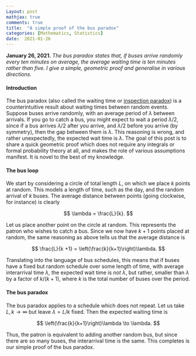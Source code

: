 ```yaml
---
Layout: post
mathjax: true
comments: true
title:  "A simple proof of the bus paradox"
categories: [Mathematics, Statistics]
date:  2021-01-26
---
```


**January 26, 2021.** *The bus paradox states that, if buses arrive
  randomly every ten minutes on average, the average waiting time is
  ten minutes rather than five. I give a simple, geometric proof and
  generalise in various directions.*

#### Introduction

The bus paradox (also called the waiting time or
[inspection paradox](https://en.wikipedia.org/wiki/Renewal_theory#Inspection_paradox))
is a counterintuitive result about waiting times between random events.
Suppose buses arrive randomly, with an average period of $\lambda$
between arrivals.
If you go to catch a bus, you might expect to wait a period
$\lambda/2$, since if a bus arrives $\lambda/2$ after you arrive, and
$\lambda/2$ before you arrive (by symmetry), then the gap between them
is $\lambda$.
This reasoning is wrong, and rather unexpectedly, the expected wait
time is $\lambda$.
The goal of this post is to share a quick geometric proof which does
not require any integrals or formal probability theory at all, and
makes the role of various assumptions manifest.
It is novel to the best of my knowledge.

#### The bus loop

We start by considering a circle of total length $L$, on
which we place $k$ points at random.
This models a length of time, such as the day, and the random arrival
of $k$ buses.
The average distance between points (going clockwise, for instance) is clearly

$$
\lambda = \frac{L}{k}.
$$

Let us place another point on the circle at random.
This represents the patron who wishes to catch a bus.
Since we now have $k + 1$ points placed at random, the same reasoning
as above tells us that the average distance is

$$
\frac{L}{k +1} = \left(\frac{k}{k+1}\right)\lambda.
$$

Translating into the language of bus schedules, this means that if
buses have a fixed but random schedule over some length of time, with
average interarrival time $\lambda$, the expected wait time is *not*
$\lambda$, but rather, smaller than $\lambda$ by a factor of
$k/(k+1)$, where $k$ is the total number of buses over the period.

#### The bus paradox

The bus paradox applies to a schedule which does not repeat.
Let us take $L, k \to \infty$ but leave $\lambda = L/k$ fixed.
Then the expected waiting time is

$$
\left(\frac{k}{k+1}\right)\lambda \to \lambda.
$$

Thus, the patron is equivalent to adding another random bus, but since
there are so many buses, the interarrival time is the same.
This completes is our simple proof of the bus paradox.
